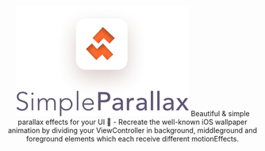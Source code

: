 <div align=center>
<img src="logo.png" alt="SimpleParallax Logo" width="350" height="222">
Beautiful &amp; simple parallax effects for your UI  🌁 - Recreate the well-known iOS wallpaper animation by dividing your ViewController in background, middleground and foreground elements which each receive different motionEffects.
</div>
